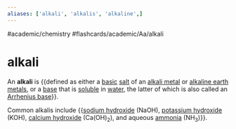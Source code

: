 ```yaml
---
aliases: ['alkali', 'alkalis', 'alkaline',]
---
```


#academic/chemistry #flashcards/academic/Aa/alkali

# alkali

An __alkali__ is {{defined as either a [basic](base%20(chemistry).md) [salt](salt%20(chemistry).md) of an [alkali metal](alkali%20metal.md) or [alkaline earth metals](alkaline%20earth%20metal.md), or a [base](base%20(chemistry).md) that is [soluble](solubility.md) in [water](water.md), the latter of which is also called an [Arrhenius base](base%20(chemistry).md#Arrhenius%20base)}}. <!--SR:!2023-04-08,9,250-->

Common alkalis include {{[sodium hydroxide](sodium%20hydroxide.md) (NaOH), [potassium hydroxide](potassium%20hydroxide.md) (KOH), [calcium hydroxide](calcium%20hydroxide.md) (Ca(OH)<sub>2</sub>), and aqueous [ammonia](ammonia.md) (NH<sub>3</sub>)}}. <!--SR:!2023-04-06,5,230-->
